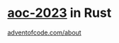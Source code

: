 # [aoc-2023](https://adventofcode.com/2023) in Rust

[adventofcode.com/about](https://adventofcode.com/about)
